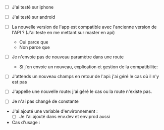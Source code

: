 - [ ] J'ai testé sur iphone
- [ ] J'ai testé sur android

- [ ] La nouvelle version de l'app est compatible avec l'ancienne version de l'API ? (J'ai teste en me mettant sur
  master en api)
  - Oui parce que
  - Non parce que

- [ ] Je n'envoie pas de nouveau paramètre dans une route
    - Si j'en envoie un nouveau, explication et gestion de la compatibilite:
- [ ] J'attends un nouveau champs en retour de l'api: j'ai géré le cas où il n'y est pas
- [ ] J'appelle une nouvelle route: j'ai géré le cas ou la route n'existe pas.
- [ ] Je n'ai pas changé de constante

- J'ai ajouté une variable d'environnement :
  - [ ] Je l'ai ajouté dans env.dev et env.prod aussi

- Cas d'usage :
